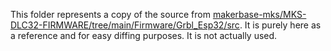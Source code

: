 This folder represents a copy of the source from [makerbase-mks/MKS-DLC32-FIRMWARE/tree/main/Firmware/Grbl_Esp32/src](https://github.com/makerbase-mks/MKS-DLC32-FIRMWARE/tree/main/Firmware/Grbl_Esp32/src). It is purely here as a reference and for easy diffing purposes. It is not actually used.